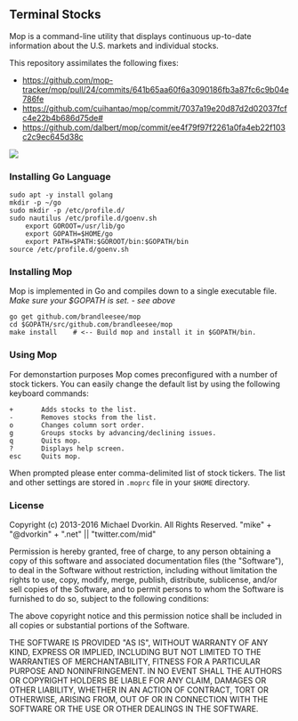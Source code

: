 ## Terminal Stocks
Mop is a command-line utility that displays continuous up-to-date information about the U.S. markets and individual stocks. 

This repository assimilates the following fixes:
* https://github.com/mop-tracker/mop/pull/24/commits/641b65aa60f6a3090186fb3a87fc6c9b04e786fe
* https://github.com/cuihantao/mop/commit/7037a19e20d87d2d02037fcfc4e22b4b686d75de#
* https://github.com/dalbert/mop/commit/ee4f79f97f2261a0fa4eb22f103c2c9ec645d38c

![](http://i.imgur.com/SkyRCpW.png)

### Installing Go Language

    sudo apt -y install golang
    mkdir -p ~/go
    sudo mkdir -p /etc/profile.d/
    sudo nautilus /etc/profile.d/goenv.sh
        export GOROOT=/usr/lib/go
        export GOPATH=$HOME/go
        export PATH=$PATH:$GOROOT/bin:$GOPATH/bin
    source /etc/profile.d/goenv.sh

### Installing Mop
Mop is implemented in Go and compiles down to a single executable file.
*Make sure your $GOPATH is set. - see above*

    go get github.com/brandleesee/mop
    cd $GOPATH/src/github.com/brandleesee/mop
    make install    # <-- Build mop and install it in $GOPATH/bin.

### Using Mop
For demonstartion purposes Mop comes preconfigured with a number of
stock tickers. You can easily change the default list by using the
following keyboard commands:

    +       Adds stocks to the list.
    -       Removes stocks from the list.
    o       Changes column sort order.
    g       Groups stocks by advancing/declining issues.
    q       Quits mop.
    ?       Displays help screen.
    esc     Quits mop.

When prompted please enter comma-delimited list of stock tickers. The
list and other settings are stored in ``.moprc`` file in your ``$HOME``
directory.

### License
Copyright (c) 2013-2016 Michael Dvorkin. All Rights Reserved.
"mike" + "@dvorkin" + ".net" || "twitter.com/mid"

Permission is hereby granted, free of charge, to any person obtaining
a copy of this software and associated documentation files (the
"Software"), to deal in the Software without restriction, including
without limitation the rights to use, copy, modify, merge, publish,
distribute, sublicense, and/or sell copies of the Software, and to
permit persons to whom the Software is furnished to do so, subject to
the following conditions:

The above copyright notice and this permission notice shall be
included in all copies or substantial portions of the Software.

THE SOFTWARE IS PROVIDED "AS IS", WITHOUT WARRANTY OF ANY KIND,
EXPRESS OR IMPLIED, INCLUDING BUT NOT LIMITED TO THE WARRANTIES OF
MERCHANTABILITY, FITNESS FOR A PARTICULAR PURPOSE AND
NONINFRINGEMENT. IN NO EVENT SHALL THE AUTHORS OR COPYRIGHT HOLDERS BE
LIABLE FOR ANY CLAIM, DAMAGES OR OTHER LIABILITY, WHETHER IN AN ACTION
OF CONTRACT, TORT OR OTHERWISE, ARISING FROM, OUT OF OR IN CONNECTION
WITH THE SOFTWARE OR THE USE OR OTHER DEALINGS IN THE SOFTWARE.
